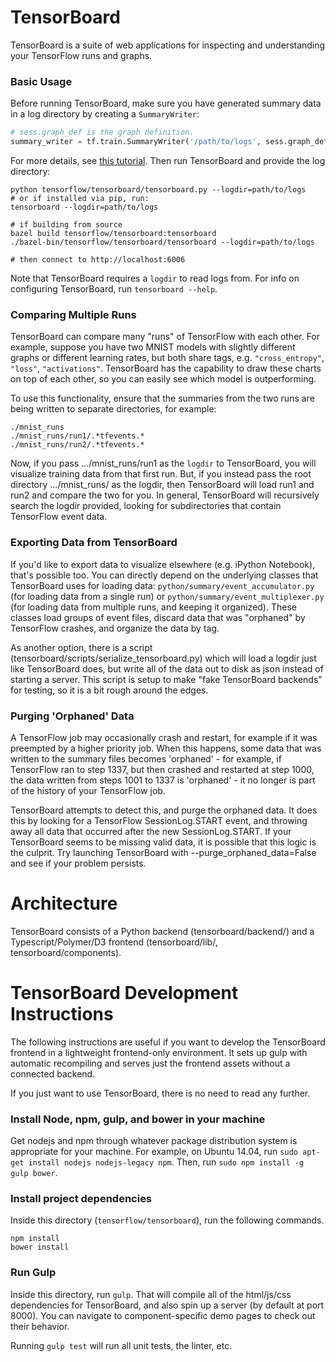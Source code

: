 # TensorBoard

TensorBoard is a suite of web applications for inspecting and understanding your
TensorFlow runs and graphs.


### Basic Usage

Before running TensorBoard, make sure you have
generated summary data in a log directory by creating a `SummaryWriter`:

```python
# sess.graph_def is the graph definition.
summary_writer = tf.train.SummaryWriter('/path/to/logs', sess.graph_def)
```

For more details, see [this tutorial](http://www.tensorflow.org/how_tos/summaries_and_tensorboard/index.html#serializing-the-data).
Then run TensorBoard and provide the log directory:

```
python tensorflow/tensorboard/tensorboard.py --logdir=path/to/logs
# or if installed via pip, run:
tensorboard --logdir=path/to/logs

# if building from source
bazel build tensorflow/tensorboard:tensorboard
./bazel-bin/tensorflow/tensorboard/tensorboard --logdir=path/to/logs

# then connect to http://localhost:6006
```

Note that TensorBoard requires a `logdir` to read logs from. For info on
configuring TensorBoard, run `tensorboard --help`.

### Comparing Multiple Runs

TensorBoard can compare many "runs" of TensorFlow with each other. For example,
suppose you have two MNIST models with slightly different graphs or different
learning rates, but both share tags, e.g. `"cross_entropy"`, `"loss"`,
`"activations"`. TensorBoard has the capability to draw these charts on top of
each other, so you can easily see which model is outperforming.

To use this functionality, ensure that the summaries from the two runs are being
written to separate directories, for example:

```
./mnist_runs
./mnist_runs/run1/.*tfevents.*
./mnist_runs/run2/.*tfevents.*
```

Now, if you pass .../mnist_runs/run1 as the `logdir` to TensorBoard, you will
visualize training data from that first run. But, if you instead pass the root
directory .../mnist_runs/ as the logdir, then TensorBoard will load run1 and
run2 and compare the two for you. In general, TensorBoard will recursively
search the logdir provided, looking for subdirectories that contain TensorFlow
event data.

### Exporting Data from TensorBoard

If you'd like to export data to visualize elsewhere (e.g. iPython Notebook),
that's possible too. You can directly depend on the underlying classes that
TensorBoard uses for loading data: `python/summary/event_accumulator.py` (for
loading data from a single run) or `python/summary/event_multiplexer.py` (for
loading data from multiple runs, and keeping it organized). These classes load
groups of event files, discard data that was "orphaned" by TensorFlow crashes,
and organize the data by tag.

As another option, there is a script
(tensorboard/scripts/serialize_tensorboard.py) which will load a logdir just
like TensorBoard does, but write all of the data out to disk as json instead of
starting a server. This script is setup to make "fake TensorBoard backends" for
testing, so it is a bit rough around the edges.

### Purging 'Orphaned' Data

A TensorFlow job may occasionally crash and restart, for example if it was
preempted by a higher priority job. When this happens, some data that was
written to the summary files becomes 'orphaned' - for example, if TensorFlow ran
to step 1337, but then crashed and restarted at step 1000, the data written from
steps 1001 to 1337 is 'orphaned' - it no longer is part of the history of your
TensorFlow job.

TensorBoard attempts to detect this, and purge the orphaned data. It does this
by looking for a TensorFlow SessionLog.START event, and throwing away all data
that occurred after the new SessionLog.START. If your TensorBoard seems to be
missing valid data, it is possible that this logic is the culprit. Try launching
TensorBoard with --purge_orphaned_data=False and see if your problem persists.

# Architecture

TensorBoard consists of a Python backend (tensorboard/backend/) and a
Typescript/Polymer/D3 frontend (tensorboard/lib/, tensorboard/components).

# TensorBoard Development Instructions

The following instructions are useful if you want to develop the TensorBoard
frontend in a lightweight frontend-only environment. It sets up gulp with
automatic recompiling and serves just the frontend assets without a connected
backend.

If you just want to use TensorBoard, there is no need to read any further.

### Install Node, npm, gulp, and bower in your machine
Get nodejs and npm through whatever package distribution system is appropriate
for your machine. For example, on Ubuntu 14.04, run
`sudo apt-get install nodejs nodejs-legacy npm`. Then, run
`sudo npm install -g gulp bower`.

### Install project dependencies

Inside this directory (`tensorflow/tensorboard`),
run the following commands.

    npm install
    bower install

### Run Gulp

Inside this directory, run `gulp`. That will compile all of the
html/js/css dependencies for TensorBoard, and also spin up a server
(by default at port 8000). You can navigate to component-specific demo pages to
check out their behavior.

Running `gulp test` will run all unit tests, the linter, etc.
